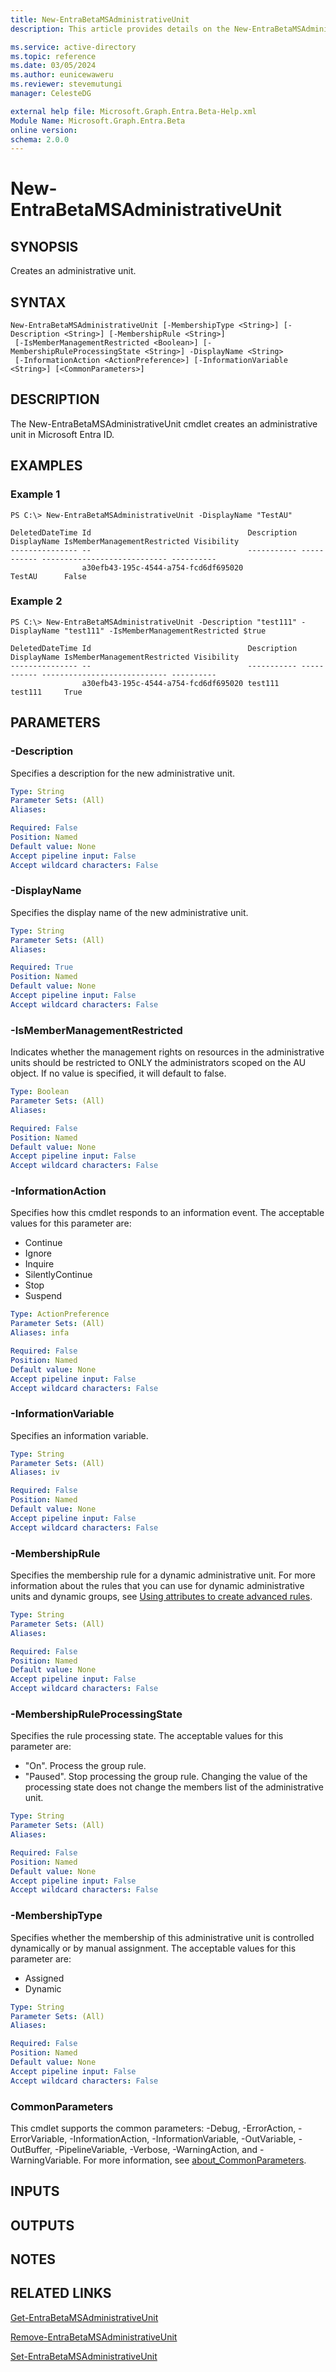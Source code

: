 ```yaml
---
title: New-EntraBetaMSAdministrativeUnit
description: This article provides details on the New-EntraBetaMSAdministrativeUnit command.

ms.service: active-directory
ms.topic: reference
ms.date: 03/05/2024
ms.author: eunicewaweru
ms.reviewer: stevemutungi
manager: CelesteDG

external help file: Microsoft.Graph.Entra.Beta-Help.xml
Module Name: Microsoft.Graph.Entra.Beta
online version:
schema: 2.0.0
---
```


# New-EntraBetaMSAdministrativeUnit

## SYNOPSIS
Creates an administrative unit.

## SYNTAX

```
New-EntraBetaMSAdministrativeUnit [-MembershipType <String>] [-Description <String>] [-MembershipRule <String>]
 [-IsMemberManagementRestricted <Boolean>] [-MembershipRuleProcessingState <String>] -DisplayName <String>
 [-InformationAction <ActionPreference>] [-InformationVariable <String>] [<CommonParameters>]
```

## DESCRIPTION
The New-EntraBetaMSAdministrativeUnit cmdlet creates an administrative unit in Microsoft Entra ID.

## EXAMPLES

### Example 1
```
PS C:\> New-EntraBetaMSAdministrativeUnit -DisplayName "TestAU"

DeletedDateTime Id                                   Description DisplayName IsMemberManagementRestricted Visibility
--------------- --                                   ----------- ----------- ---------------------------- ----------
                a30efb43-195c-4544-a754-fcd6df695020             TestAU      False
```

### Example 2
```
PS C:\> New-EntraBetaMSAdministrativeUnit -Description "test111" -DisplayName "test111" -IsMemberManagementRestricted $true

DeletedDateTime Id                                   Description DisplayName IsMemberManagementRestricted Visibility
--------------- --                                   ----------- ----------- ---------------------------- ----------
                a30efb43-195c-4544-a754-fcd6df695020 test111     test111     True
```

## PARAMETERS

### -Description
Specifies a description for the new administrative unit.

```yaml
Type: String
Parameter Sets: (All)
Aliases:

Required: False
Position: Named
Default value: None
Accept pipeline input: False
Accept wildcard characters: False
```

### -DisplayName
Specifies the display name of the new administrative unit.

```yaml
Type: String
Parameter Sets: (All)
Aliases:

Required: True
Position: Named
Default value: None
Accept pipeline input: False
Accept wildcard characters: False
```

### -IsMemberManagementRestricted
Indicates whether the management rights on resources in the administrative units should be restricted to ONLY the administrators scoped on the AU object.
If no value is specified, it will default to false.

```yaml
Type: Boolean
Parameter Sets: (All)
Aliases:

Required: False
Position: Named
Default value: None
Accept pipeline input: False
Accept wildcard characters: False
```

### -InformationAction
Specifies how this cmdlet responds to an information event.
The acceptable values for this parameter are:

- Continue
- Ignore
- Inquire
- SilentlyContinue
- Stop
- Suspend

```yaml
Type: ActionPreference
Parameter Sets: (All)
Aliases: infa

Required: False
Position: Named
Default value: None
Accept pipeline input: False
Accept wildcard characters: False
```

### -InformationVariable
Specifies an information variable.

```yaml
Type: String
Parameter Sets: (All)
Aliases: iv

Required: False
Position: Named
Default value: None
Accept pipeline input: False
Accept wildcard characters: False
```

### -MembershipRule
Specifies the membership rule for a dynamic administrative unit.
For more information about the rules that you can use for dynamic administrative units and dynamic groups, see [Using attributes to create advanced rules](https://azure.microsoft.com/documentation/articles/active-directory-accessmanagement-groups-with-advanced-rules/).

```yaml
Type: String
Parameter Sets: (All)
Aliases:

Required: False
Position: Named
Default value: None
Accept pipeline input: False
Accept wildcard characters: False
```

### -MembershipRuleProcessingState
Specifies the rule processing state. The acceptable values for this parameter are:
- "On". Process the group rule.
- "Paused". Stop processing the group rule.
Changing the value of the processing state does not change the members list of the administrative unit.

```yaml
Type: String
Parameter Sets: (All)
Aliases:

Required: False
Position: Named
Default value: None
Accept pipeline input: False
Accept wildcard characters: False
```

### -MembershipType
Specifies whether the membership of this administrative unit is controlled dynamically or by manual assignment.
The acceptable values for this parameter are:
- Assigned
- Dynamic

```yaml
Type: String
Parameter Sets: (All)
Aliases:

Required: False
Position: Named
Default value: None
Accept pipeline input: False
Accept wildcard characters: False
```

### CommonParameters
This cmdlet supports the common parameters: -Debug, -ErrorAction, -ErrorVariable, -InformationAction, -InformationVariable, -OutVariable, -OutBuffer, -PipelineVariable, -Verbose, -WarningAction, and -WarningVariable. For more information, see [about_CommonParameters](http://go.microsoft.com/fwlink/?LinkID=113216).

## INPUTS

## OUTPUTS

## NOTES

## RELATED LINKS

[Get-EntraBetaMSAdministrativeUnit](Get-EntraBetaMSAdministrativeUnit.md)

[Remove-EntraBetaMSAdministrativeUnit](Remove-EntraBetaMSAdministrativeUnit.md)

[Set-EntraBetaMSAdministrativeUnit](Set-EntraBetaMSAdministrativeUnit.md)

